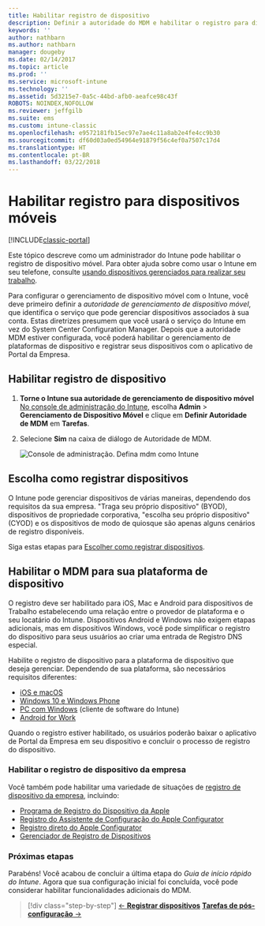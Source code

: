 ```yaml
---
title: Habilitar registro de dispositivo
description: Definir a autoridade do MDM e habilitar o registro para dispositivos iOS, Windows, Android e Mac.
keywords: ''
author: nathbarn
ms.author: nathbarn
manager: dougeby
ms.date: 02/14/2017
ms.topic: article
ms.prod: ''
ms.service: microsoft-intune
ms.technology: ''
ms.assetid: 5d3215e7-0a5c-44bd-afb0-aeafce98c43f
ROBOTS: NOINDEX,NOFOLLOW
ms.reviewer: jeffgilb
ms.suite: ems
ms.custom: intune-classic
ms.openlocfilehash: e9572181fb15ec97e7ae4c11a8ab2e4fe4cc9b30
ms.sourcegitcommit: df60d03a0ed54964e91879f56c4ef0a7507c17d4
ms.translationtype: HT
ms.contentlocale: pt-BR
ms.lasthandoff: 03/22/2018
---
```

# <a name="enable-enrollment-for-mobile-devices"></a>Habilitar registro para dispositivos móveis

[!INCLUDE[classic-portal](../includes/classic-portal.md)]

Este tópico descreve como um administrador do Intune pode habilitar o registro de dispositivo móvel. Para obter ajuda sobre como usar o Intune em seu telefone, consulte [usando dispositivos gerenciados para realizar seu trabalho](https://docs.microsoft.com/intune-user-help/company-portal-frequently-asked-questions).

Para configurar o gerenciamento de dispositivo móvel com o Intune, você deve primeiro definir a *autoridade de gerenciamento de dispositivo móvel*, que identifica o serviço que pode gerenciar dispositivos associados à sua conta. Estas diretrizes presumem que você usará o serviço do Intune em vez do System Center Configuration Manager. Depois que a autoridade MDM estiver configurada, você poderá habilitar o gerenciamento de plataformas de dispositivo e registrar seus dispositivos com o aplicativo de Portal da Empresa.

## <a name="enable-device-enrollment"></a>Habilitar registro de dispositivo

1. **Torne o Intune sua autoridade de gerenciamento de dispositivo móvel** [No console de administração do Intune](https://manage.microsoft.com/), escolha **Admin** > **Gerenciamento de Dispositivo Móvel** e clique em **Definir Autoridade de MDM** em **Tarefas**.  

2. Selecione **Sim** na caixa de diálogo de Autoridade de MDM.

    ![Console de administração. Defina mdm como Intune](../media/intune-mdm-authority.png)

## <a name="choose-how-to-enroll-devices"></a>Escolha como registrar dispositivos

O Intune pode gerenciar dispositivos de várias maneiras, dependendo dos requisitos da sua empresa. "Traga seu próprio dispositivo" (BYOD), dispositivos de propriedade corporativa, "escolha seu próprio dispositivo" (CYOD) e os dispositivos de modo de quiosque são apenas alguns cenários de registro disponíveis.

Siga estas etapas para [Escolher como registrar dispositivos](choose-how-to-enroll-devices1.md).

## <a name="enable-mdm-for-your-device-platform"></a>Habilitar o MDM para sua plataforma de dispositivo
O registro deve ser habilitado para iOS, Mac e Android para dispositivos de Trabalho estabelecendo uma relação entre o provedor de plataforma e o seu locatário do Intune. Dispositivos Android e Windows não exigem etapas adicionais, mas em dispositivos Windows, você pode simplificar o registro do dispositivo para seus usuários ao criar uma entrada de Registro DNS especial.

Habilite o registro de dispositivo para a plataforma de dispositivo que deseja gerenciar. Dependendo de sua plataforma, são necessários requisitos diferentes:

- [iOS e macOS](/intune-classic/deploy-use/set-up-ios-and-mac-management-with-microsoft-intune)
- [Windows 10 e Windows Phone](/intune-classic/deploy-use/set-up-windows-device-management-with-microsoft-intune)
- [PC com Windows](/intune-classic/deploy-use/manage-windows-pcs-with-microsoft-intune) (cliente de software do Intune)
- [Android for Work](/intune-classic/deploy-use/set-up-android-for-work)

Quando o registro estiver habilitado, os usuários poderão baixar o aplicativo de Portal da Empresa em seu dispositivo e concluir o processo de registro do dispositivo.

### <a name="enable-company-owned-device-enrollment"></a>Habilitar o registro de dispositivo da empresa
Você também pode habilitar uma variedade de situações de [registro de dispositivo da empresa](/intune-classic/deploy-use/manage-corporate-owned-devices), incluindo:
- [Programa de Registro do Dispositivo da Apple](/intune-classic/deploy-use/ios-device-enrollment-program-in-microsoft-intune)
- [Registro do Assistente de Configuração do Apple Configurator](/intune-classic/deploy-use/ios-setup-assistant-enrollment-in-microsoft-intune)
- [Registro direto do Apple Configurator](/intune-classic/deploy-use/ios-direct-enrollment-in-microsoft-intune)
- [Gerenciador de Registro de Dispositivos](/intune-classic/deploy-use/enroll-corporate-owned-devices-with-the-device-enrollment-manager-in-microsoft-intune)

### <a name="next-steps"></a>Próximas etapas
Parabéns! Você acabou de concluir a última etapa do *Guia de início rápido do Intune*. Agora que sua configuração inicial foi concluída, você pode considerar habilitar funcionalidades adicionais do MDM.

>[!div class="step-by-step"]
>[&larr; **Registrar dispositivos**](.\start-with-a-paid-subscription-to-microsoft-intune-step-8.md)     [**Tarefas de pós-configuração** &rarr;](.\post-configuration-tasks.md)  
